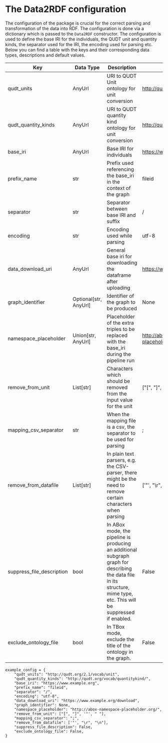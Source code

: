 # The Data2RDF configuration


The configuration of the package is crucial for the correct parsing and transformation of the data into RDF. The configuration is done via a dictionary which is passed to the `Data2RDF` constructor. The configuration is used to define the base IRI for the individuals, the QUDT unit and quantity kinds, the separator used for the IRI, the encoding used for parsing etc. Below you can find a table with the keys and their corresponding data types, descriptions and default values.

| Key | Data Type | Description | Default Value | Required |
| --- | --- | --- | --- | --- |
| qudt_units | AnyUrl | URI to QUDT Unit ontology for unit conversion | http://qudt.org/2.1/vocab/unit | No |
| qudt_quantity_kinds | AnyUrl | URI to QUDT quantity kind ontology for unit conversion | http://qudt.org/vocab/quantitykind/ | No |
| base_iri | AnyUrl | Base IRI for individuals | https://www.example.org | No |
| prefix_name | str | Prefix used referencing the base_iri in the context of the graph | fileid | No |
| separator | str | Separator between base IRI and suffix | / | No |
| encoding | str | Encoding used while parsing | utf-8 | No |
| data_download_uri | AnyUrl | General base iri for downloading the dataframe after uploading | https://www.example.org/download | No |
| graph_identifier | Optional[str, AnyUrl] | Identifier of the graph to be produced | None | No |
| namespace_placeholder | Union[str, AnyUrl] | Placeholder of the extra triples to be replaced with the base_iri during the pipeline run | http://abox-namespace-placeholder.org/ | No |
| remove_from_unit | List[str] | Characters which should be removed from the input value for the unit | ["[", "]", '"', " "] | No |
| mapping_csv_separator | str | When the mapping file is a csv, the separator to be used for parsing | ; | No |
| remove_from_datafile | List[str] | In plain text parsers, e.g. the CSV-parser, there might be the need to remove certain characters when parsing | ['"', "\r", "\n"] | No |
| suppress_file_description | bool | In ABox mode, the pipeline is producing an additional subgraph graph for describing the data file in its structure, mime type, etc. This will be suppressed if enabled. | False | No |
| exclude_ontology_file | bool | In TBox mode, exclude the title of the ontology in the graph. | False | No |


```{python}
example_config = {
    "qudt_units": "http://qudt.org/2.1/vocab/unit",
    "qudt_quantity_kinds": "http://qudt.org/vocab/quantitykind/",
    "base_iri": "https://www.example.org",
    "prefix_name": "fileid",
    "separator": "/",
    "encoding": "utf-8",
    "data_download_uri": "https://www.example.org/download",
    "graph_identifier": None,
    "namespace_placeholder": "http://abox-namespace-placeholder.org/",
    "remove_from_unit": ["[", "]", '"', " "],
    "mapping_csv_separator": ";",
    "remove_from_datafile": ['"', "\r", "\n"],
    "suppress_file_description": False,
    "exclude_ontology_file": False,
}
```
